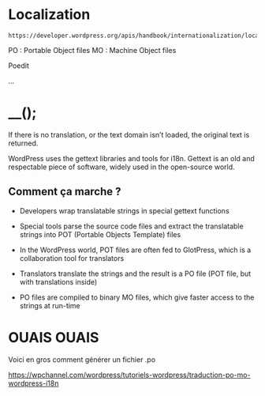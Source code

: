# Localization 

    https://developer.wordpress.org/apis/handbook/internationalization/localization/

PO : Portable Object files
MO : Machine Object files

Poedit

... 

# __();
If there is no translation, or the text domain isn’t loaded, the original text is returned.

WordPress uses the gettext libraries and tools for i18n. Gettext is an old and respectable piece of software, widely used in the open-source world.

## Comment ça marche ?

- Developers wrap translatable strings in special gettext functions

- Special tools parse the source code files and extract the translatable strings into POT (Portable Objects Template) files

- In the WordPress world, POT files are often fed to GlotPress, which is a collaboration tool for translators

- Translators translate the strings and the result is a PO file (POT file, but with translations inside)

- PO files are compiled to binary MO files, which give faster access to the strings at run-time


# OUAIS OUAIS

Voici en gros comment générer un fichier .po 

https://wpchannel.com/wordpress/tutoriels-wordpress/traduction-po-mo-wordpress-i18n
